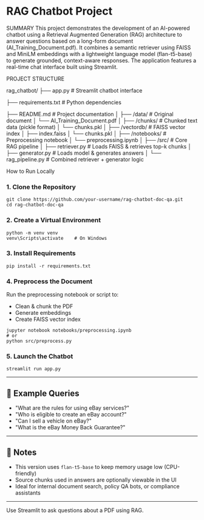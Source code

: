 # RAG Chatbot Project
SUMMARY 
This project demonstrates the development of an AI-powered chatbot using a Retrieval Augmented Generation (RAG) architecture to answer questions based on a long-form document (AI_Training_Document.pdf). It combines a semantic retriever using FAISS and MiniLM embeddings with a lightweight language model (flan-t5-base) to generate grounded, context-aware responses. The application features a real-time chat interface built using 
Streamlit. 


PROJECT STRUCTURE 

rag_chatbot/
├── app.py                         # Streamlit chatbot interface

├── requirements.txt               # Python dependencies

├── README.md                      # Project documentation
│
├── /data/                         # Original document
│   └── AI_Training_Document.pdf
│
├── /chunks/                       # Chunked text data (pickle format)
│   └── chunks.pkl
│
├── /vectordb/                     # FAISS vector index
│   ├── index.faiss
│   └── chunks.pkl
│
├── /notebooks/                    # Preprocessing notebook
│   └── preprocessing.ipynb
│
├── /src/                          # Core RAG pipeline
│   ├── retriever.py               # Loads FAISS & retrieves top-k chunks
│   ├── generator.py               # Loads model & generates answers
│   └── rag_pipeline.py            # Combined retriever + generator logic

How to Run Locally

### 1. Clone the Repository

```
git clone https://github.com/your-username/rag-chatbot-doc-qa.git
cd rag-chatbot-doc-qa
```

### 2. Create a Virtual Environment

```
python -m venv venv
venv\Scripts\activate    # On Windows
```

### 3. Install Requirements

```
pip install -r requirements.txt
```

### 4. Preprocess the Document

Run the preprocessing notebook or script to:
- Clean & chunk the PDF
- Generate embeddings
- Create FAISS vector index

```
jupyter notebook notebooks/preprocessing.ipynb
# or
python src/preprocess.py
```

### 5. Launch the Chatbot

```
streamlit run app.py
```

---

## 💬 Example Queries

- "What are the rules for using eBay services?"
- "Who is eligible to create an eBay account?"
- "Can I sell a vehicle on eBay?"
- "What is the eBay Money Back Guarantee?"

---

## 📌 Notes

- This version uses `flan-t5-base` to keep memory usage low (CPU-friendly)
- Source chunks used in answers are optionally viewable in the UI
- Ideal for internal document search, policy QA bots, or compliance assistants

---



Use Streamlit to ask questions about a PDF using RAG.
